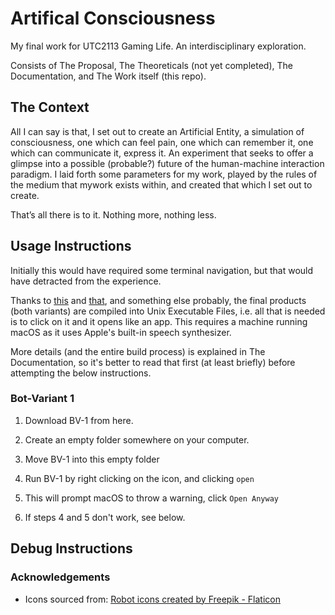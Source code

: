 # Artifical Consciousness
My final work for UTC2113 Gaming Life. An interdisciplinary exploration. 

Consists of The Proposal, The Theoreticals (not yet completed), The Documentation, and The Work itself (this repo).

## The Context

All I can say is that, I set out to create an Artificial Entity, a simulation of consciousness, one which can feel pain, one which can remember it, one which can
communicate it, express it. An experiment that seeks to offer a glimpse into a possible (probable?) future of the human-machine interaction paradigm. I laid forth some parameters for my work, played by the rules of the medium that mywork exists within, and created that which I set out to create.

That’s all there is to it. Nothing more, nothing less.

## Usage Instructions

Initially this would have required some terminal navigation, but that would have detracted from the experience.

Thanks to [this](https://formulae.brew.sh/formula/shc) and [that](https://sveinbjorn.org/platypus), and something else probably, the final products (both variants) are compiled into Unix Executable Files, i.e. all that is needed is to click on it and it opens like an app. This requires a machine running macOS as it uses Apple's built-in speech synthesizer.

More details (and the entire build process) is explained in The Documentation, so it's better to read that first (at least briefly) before attempting the below instructions.

### Bot-Variant 1

1. Download BV-1 from here.

2. Create an empty folder somewhere on your computer.

3. Move BV-1 into this empty folder

4. Run BV-1 by right clicking on the icon, and clicking `open`

5. This will prompt macOS to throw a warning, click `Open Anyway`

6. If steps 4 and 5 don't work, see below.

## Debug Instructions

### Acknowledgements
- Icons sourced from: <a href="https://www.flaticon.com/free-icons/robot" title="robot icons">Robot icons created by Freepik - Flaticon</a>

